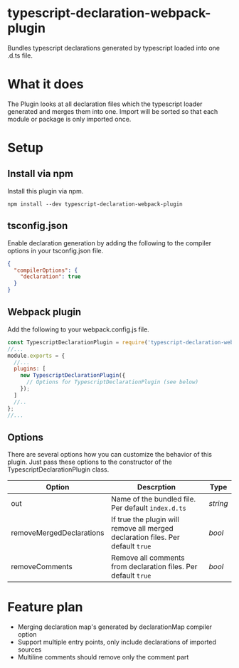 # typescript-declaration-webpack-plugin
Bundles typescript declarations generated by typescript loaded into one .d.ts file.

# What it does
The Plugin looks at all declaration files which the typescript loader generated and merges them into one.
Import will be sorted so that each module or package is only imported once.

# Setup
## Install via npm
Install this plugin via npm.

```
npm install --dev typescript-declaration-webpack-plugin
```

## tsconfig.json
Enable declaration generation by adding the following to the compiler options in your tsconfig.json file.
```json
{
  "compilerOptions": {
    "declaration": true
  }
}
```

## Webpack plugin
Add the following to your webpack.config.js file.

```javascript
const TypescriptDeclarationPlugin = require('typescript-declaration-webpack-plugin');
//...
module.exports = {
  //...
  plugins: [
    new TypescriptDeclarationPlugin({
      // Options for TypescriptDeclarationPlugin (see below)
    });
  ]
  //..
};
//...
```

## Options
There are several options how you can customize the behavior of this plugin. Just pass these options to the constructor of the TypescriptDeclarationPlugin class.

| Option                   | Descrption                                                                      | Type     |
| ------------------------ | ------------------------------------------------------------------------------- | -------- |
| out                      | Name of the bundled file. Per default `index.d.ts`                              | *string* |
| removeMergedDeclarations | If true the plugin will remove all merged declaration files. Per default `true` | *bool*   |
| removeComments           | Remove all comments from declaration files. Per default `true`                  | *bool*   |

# Feature plan 

* Merging declaration map's generated by declarationMap compiler option
* Support multiple entry points, only include declarations of imported sources
* Multiline comments should remove only the comment part
